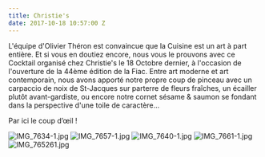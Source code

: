 ```yaml
---
title: Christie's
date: 2017-10-18 10:57:00 Z
---
```


L'équipe d'Olivier Théron est convaincue que la Cuisine est un art à part entière.
Et si vous en doutiez encore, nous vous le prouvons avec ce Cocktail organisé chez Christie's le 18 Octobre dernier, à l'occasion de l'ouverture de la 44ème édition de la Fiac.
Entre art moderne et art contemporain, nous avons apporté notre propre coup de pinceau avec un carpaccio de noix de St-Jacques sur parterre de fleurs fraîches, un écailler plutôt avant-gardiste, ou encore notre cornet sésame & saumon se fondant dans la perspective d'une toile de caractère...

Par ici le coup d’œil !

![IMG_7634-1.jpg](/uploads/IMG_7634-1.jpg) ![IMG_7657-1.jpg](/uploads/IMG_7657-1.jpg)  ![IMG_7640-1.jpg](/uploads/IMG_7640-1.jpg) ![IMG_7661-1.jpg](/uploads/IMG_7661-1.jpg) ![IMG_765261.jpg](/uploads/IMG_765261.jpg)